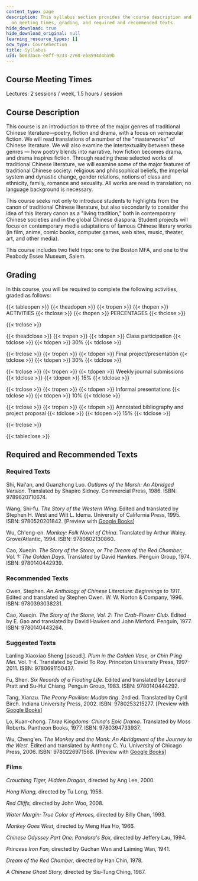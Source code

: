 ```yaml
---
content_type: page
description: This syllabus section provides the course description and information
  on meeting times, grading, and required and recommended texts.
hide_download: true
hide_download_original: null
learning_resource_types: []
ocw_type: CourseSection
title: Syllabus
uid: b0833ac6-e8ff-9233-2768-eb8594d4ba9b
---
```


Course Meeting Times
--------------------

Lectures: 2 sessions / week, 1.5 hours / session

Course Description
------------------

This course is an introduction to three of the major genres of traditional Chinese literature—poetry, fiction and drama, with a focus on vernacular fiction. We will read translations of a number of the "masterworks" of Chinese literature. We will also examine the intertextuality between these genres — how poetry blends into narrative, how fiction becomes drama, and drama inspires fiction. Through reading these selected works of traditional Chinese literature, we will examine some of the major features of traditional Chinese society: religious and philosophical beliefs, the imperial system and dynastic change, gender relations, notions of class and ethnicity, family, romance and sexuality. All works are read in translation; no language background is necessary.

This course seeks not only to introduce students to highlights from the canon of traditional Chinese literature, but also secondarily to consider the idea of this literary canon as a "living tradition," both in contemporary Chinese societies and in the global Chinese diaspora. Student projects will focus on contemporary media adaptations of famous Chinese literary works (in film, anime, comic books, computer games, web sites, music, theater, art, and other media).

This course includes two field trips: one to the Boston MFA, and one to the Peabody Essex Museum, Salem.

Grading
-------

In this course, you will be required to complete the following activities, graded as follows:

{{< tableopen >}}
{{< theadopen >}}
{{< tropen >}}
{{< thopen >}}
ACTIVITIES
{{< thclose >}}
{{< thopen >}}
PERCENTAGES
{{< thclose >}}

{{< trclose >}}

{{< theadclose >}}
{{< tropen >}}
{{< tdopen >}}
Class participation
{{< tdclose >}}
{{< tdopen >}}
30%
{{< tdclose >}}

{{< trclose >}}
{{< tropen >}}
{{< tdopen >}}
Final project/presentation
{{< tdclose >}}
{{< tdopen >}}
30%
{{< tdclose >}}

{{< trclose >}}
{{< tropen >}}
{{< tdopen >}}
Weekly journal submissions
{{< tdclose >}}
{{< tdopen >}}
15%
{{< tdclose >}}

{{< trclose >}}
{{< tropen >}}
{{< tdopen >}}
Informal presentations
{{< tdclose >}}
{{< tdopen >}}
10%
{{< tdclose >}}

{{< trclose >}}
{{< tropen >}}
{{< tdopen >}}
Annotated bibliography and project proposal
{{< tdclose >}}
{{< tdopen >}}
15%
{{< tdclose >}}

{{< trclose >}}

{{< tableclose >}}

Required and Recommended Texts
------------------------------

### Required Texts

Shi, Nai'an, and Guanzhong Luo. _Outlaws of the Marsh: An Abridged Version_. Translated by Shapiro Sidney. Commercial Press, 1986. ISBN: 9789620710674.

Wang, Shi-fu. _The Story of the Western Wing_. Edited and translated by Stephen H. West and Wilt L. Idema. University of California Press, 1995. ISBN: 9780520201842. \[Preview with [Google Books](http://books.google.com/books?id=Hxn1ZBMT9mIC&pg=PAfrontcover#v=onepage)\]

Wu, Ch'eng-en. _Monkey: Folk Novel of China_. Translated by Arthur Waley. Grove/Atlantic, 1994. ISBN: 9780802130860.

Cao, Xueqin. _The Story of the Stone, or The Dream of the Red Chamber, Vol. 1: The Golden Days_. Translated by David Hawkes. Penguin Group, 1974. ISBN: 9780140442939.

### Recommended Texts

Owen, Stephen. _An Anthology of Chinese Literature: Beginnings to 1911_. Edited and translated by Stephen Owen. W. W. Norton & Company, 1996. ISBN: 9780393038231.

Cao, Xueqin. _The Story of the Stone, Vol. 2: The Crab-Flower Club_. Edited by E. Gao and translated by David Hawkes and John Minford. Penguin, 1977. ISBN: 9780140443264.

### Suggested Texts

Lanling Xiaoxiao Sheng \[pseud.\]. _Plum in the Golden Vase, or Chin P'ing Mei_. Vol. 1–4. Translated by David To Roy. Princeton University Press, 1997-2011. ISBN: 9780691150437.

Fu, Shen. _Six Records of a Floating Life_. Edited and translated by Leonard Pratt and Su-Hui Chiang. Penguin Group, 1983. ISBN: 9780140444292.

Tang, Xianzu. _The Peony Pavilion: Mudan ting_. 2nd ed. Translated by Cyril Birch. Indiana University Press, 2002. ISBN: 9780253215277. \[Preview with [Google Books](http://books.google.com/books?id=wF188L6JgooC&pg=PAfrontcover#v=onepage)\]

Lo, Kuan-chong. _Three Kingdoms: China's Epic Drama_. Translated by Moss Roberts. Pantheon Books, 1977. ISBN: 9780394733937.

Wu, Cheng'en. _The Monkey and the Monk: An Abridgment of the Journey to the West_. Edited and translated by Anthony C. Yu. University of Chicago Press, 2006. ISBN: 9780226971568. \[Preview with [Google Books](http://books.google.com/books?id=fMhR8jVtfYYC&pg=PAfrontcover#v=onepage)\]

### Films

_Crouching Tiger, Hidden Dragon,_ directed by Ang Lee, 2000.

_Hong Niang,_ directed by Tu Long, 1958.

_Red Cliffs,_ directed by John Woo, 2008.

_Water Margin: True Color of Heroes,_ directed by Billy Chan, 1993.

_Monkey Goes West,_ directed by Meng Hua Ho, 1966.

_Chinese Odyssey Part One: Pandora's Box,_ directed by Jeffery Lau, 1994.

_Princess Iron Fan,_ directed by Guchan Wan and Laiming Wan, 1941.

_Dream of the Red Chamber,_ directed by Han Chin, 1978.

_A Chinese Ghost Story,_ directed by Siu-Tung Ching, 1987.